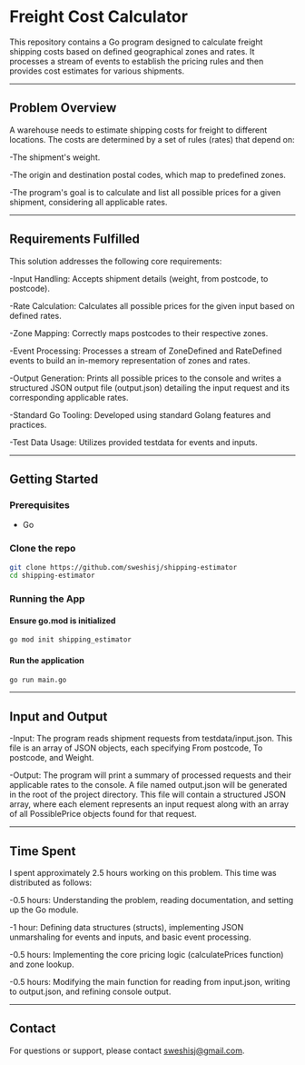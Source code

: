 # Freight Cost Calculator

This repository contains a Go program designed to calculate freight shipping costs based on defined geographical zones and rates. It processes a stream of events to establish the pricing rules and then provides cost estimates for various shipments.

---

## Problem Overview

A warehouse needs to estimate shipping costs for freight to different locations. The costs are determined by a set of rules (rates) that depend on:

  -The shipment's weight.
  
  -The origin and destination postal codes, which map to predefined zones.
  
  -The program's goal is to calculate and list all possible prices for a given shipment, considering all applicable rates.

---

## Requirements Fulfilled

This solution addresses the following core requirements:

  -Input Handling: Accepts shipment details (weight, from postcode, to postcode).
  
  -Rate Calculation: Calculates all possible prices for the given input based on defined rates.
  
  -Zone Mapping: Correctly maps postcodes to their respective zones.
  
  -Event Processing: Processes a stream of ZoneDefined and RateDefined events to build an in-memory representation of zones and rates.
  
  -Output Generation: Prints all possible prices to the console and writes a structured JSON output file (output.json) detailing the input request and its corresponding applicable rates.
  
  -Standard Go Tooling: Developed using standard Golang features and practices.
  
  -Test Data Usage: Utilizes provided testdata for events and inputs.

---

## Getting Started

### Prerequisites

- Go


### Clone the repo

```bash
git clone https://github.com/sweshisj/shipping-estimator
cd shipping-estimator
```

### Running the App

#### Ensure go.mod is initialized

```bash
go mod init shipping_estimator
```

#### Run the application

```bash
go run main.go
```
---

## Input and Output

  -Input: The program reads shipment requests from testdata/input.json. This file is an array of JSON objects, each specifying From postcode, To postcode, and Weight.
  
  -Output: The program will print a summary of processed requests and their applicable rates to the console.
A file named output.json will be generated in the root of the project directory. This file will contain a structured JSON array, where each element represents an input request along with an array of all PossiblePrice objects found for that request.

---

## Time Spent

I spent approximately 2.5 hours working on this problem. This time was distributed as follows:

  -0.5 hours: Understanding the problem, reading documentation, and setting up the Go module.
  
  -1 hour: Defining data structures (structs), implementing JSON unmarshaling for events and inputs, and basic event processing.
  
  -0.5 hours: Implementing the core pricing logic (calculatePrices function) and zone lookup.
  
  -0.5 hours: Modifying the main function for reading from input.json, writing to output.json, and refining console output.

---

## Contact

For questions or support, please contact [sweshisj@gmail.com](mailto:sweshisj@gmail.com).
